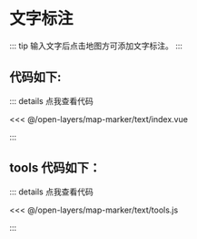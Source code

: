 <script setup>
import Map from './index.vue'
</script>
# 文字标注

::: tip
输入文字后点击地图方可添加文字标注。
:::

<Map />

## 代码如下:

::: details 点我查看代码

<<< @/open-layers/map-marker/text/index.vue

:::

## tools 代码如下：

::: details 点我查看代码

<<< @/open-layers/map-marker/text/tools.js

:::